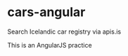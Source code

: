 cars-angular
============

Search Icelandic car registry via apis.is


This is an AngularJS practice
